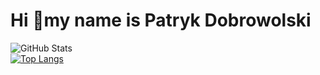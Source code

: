 # Hi 👋my name  is Patryk Dobrowolski

![GitHub Stats](https://github-readme-stats.vercel.app/api?username=patryk27811&theme=radical)
<br />
 [![Top Langs](https://github-readme-stats.vercel.app/api/top-langs/?username=patryk27811)](https://github.com/anuraghazra/github-readme-stats)
